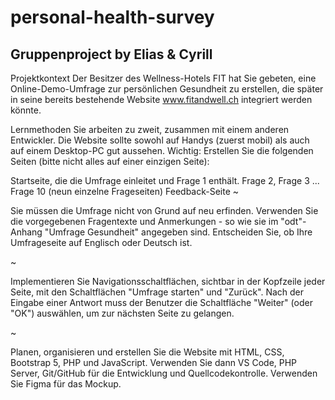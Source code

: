 # personal-health-survey
## Gruppenproject by Elias & Cyrill
Projektkontext
Der Besitzer des Wellness-Hotels FIT hat Sie gebeten, eine Online-Demo-Umfrage zur persönlichen Gesundheit zu erstellen, die später in seine bereits bestehende Website www.fitandwell.ch integriert werden könnte.

Lernmethoden
Sie arbeiten zu zweit, zusammen mit einem anderen Entwickler. Die Website sollte sowohl auf Handys (zuerst mobil) als auch auf einem Desktop-PC gut aussehen. Wichtig: Erstellen Sie die folgenden Seiten (bitte nicht alles auf einer einzigen Seite):

Startseite, die die Umfrage einleitet und Frage 1 enthält.
Frage 2, Frage 3 ... Frage 10 (neun einzelne Frageseiten)
Feedback-Seite
~

Sie müssen die Umfrage nicht von Grund auf neu erfinden. Verwenden Sie die vorgegebenen Fragentexte und Anmerkungen - so wie sie im "odt"-Anhang "Umfrage Gesundheit" angegeben sind. Entscheiden Sie, ob Ihre Umfrageseite auf Englisch oder Deutsch ist.

~

Implementieren Sie Navigationsschaltflächen, sichtbar in der Kopfzeile jeder Seite, mit den Schaltflächen "Umfrage starten" und "Zurück". Nach der Eingabe einer Antwort muss der Benutzer die Schaltfläche "Weiter" (oder "OK") auswählen, um zur nächsten Seite zu gelangen.

~

Planen, organisieren und erstellen Sie die Website mit HTML, CSS, Bootstrap 5, PHP und JavaScript. Verwenden Sie dann VS Code, PHP Server, Git/GitHub für die Entwicklung und Quellcodekontrolle. Verwenden Sie Figma für das Mockup.
